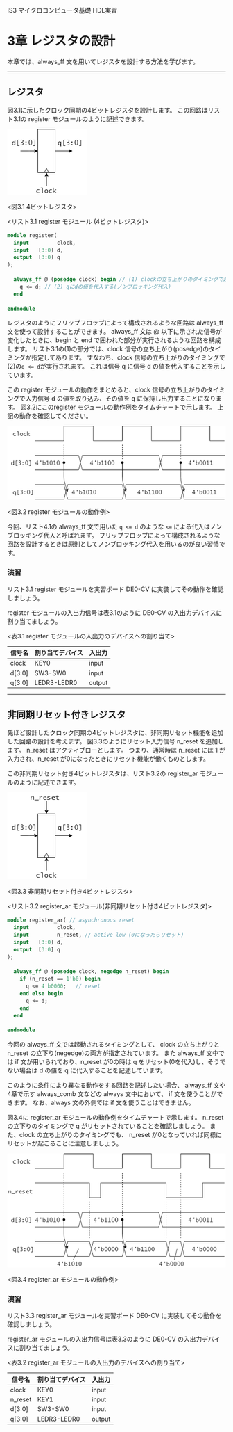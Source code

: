 IS3 マイクロコンピュータ基礎 HDL実習

# 3章 レジスタの設計

本章では、always_ff 文を用いてレジスタを設計する方法を学びます。

---
## レジスタ

図3.1に示したクロック同期の4ビットレジスタを設計します。
この回路はリスト3.1の register モジュールのように記述できます。

![4ビットレジスタ](./assets/register.png "4ビットレジスタ")

<図3.1 4ビットレジスタ>


<リスト3.1 register モジュール (4ビットレジスタ)>

```SystemVerilog
module register(
  input         clock,
  input   [3:0] d,
  output  [3:0] q
);

  always_ff @ (posedge clock) begin // (1) clockの立ち上がりのタイミングで起動
    q <= d; // (2) qにdの値を代入する(ノンブロッキング代入)
  end

endmodule
```

レジスタのようにフリップフロップによって構成されるような回路は always_ff 文を使って設計することができます。
always_ff 文は @ 以下に示された信号が変化したときに、begin と end で囲われた部分が実行されるような回路を構成します。
リスト3.1の(1)の部分では、clock 信号の立ち上がり(posedge)のタイミングが指定してあります。
すなわち、clock 信号の立ち上がりのタイミングで(2)の`q <= d`が実行されます。
これは信号 q に信号 d の値を代入することを示しています。

この register モジュールの動作をまとめると、clock 信号の立ち上がりのタイミングで入力信号 d の値を取り込み、その値を q に保持し出力することになります。
図3.2にこのregister モジュールの動作例をタイムチャートで示します。
上記の動作を確認してください。


![register モジュールの動作例](./assets/timechart_register.png)

<図3.2 register モジュールの動作例>

今回、リスト4.1の always_ff 文で用いた `q <= d` のような `<=` による代入はノンブロッキング代入と呼ばれます。
フリップフロップによって構成されるような回路を設計するときは原則としてノンブロッキング代入を用いるのが良い習慣です。

### 演習

リスト3.1 register モジュールを実習ボード DE0-CV に実装してその動作を確認しましょう。

register モジュールの入出力信号は表3.1のように DE0-CV の入出力デバイスに割り当てましょう。

<表3.1 register モジュールの入出力のデバイスへの割り当て>

|信号名|割り当てデバイス|入出力|
|------|----------------|------|
|clock | KEY0           | input |
|d[3:0]| SW3-SW0          | input |
|q[3:0]| LEDR3-LEDR0       | output |

---
## 非同期リセット付きレジスタ

先ほど設計したクロック同期の4ビットレジスタに、非同期リセット機能を追加した回路の設計を考えます。
図3.3のようにリセット入力信号 n_reset を追加します。
n_reset はアクティブローとします。
つまり、通常時は n_reset には 1 が入力され、n_reset が0になったときにリセット機能が働くものとします。

この非同期リセット付き4ビットレジスタは、リスト3.2の register_ar モジュールのように記述できます。


![非同期リセット付き4ビットレジスタ](./assets/register_ar.png "非同期リセット付き4ビットレジスタ")

<図3.3 非同期リセット付き4ビットレジスタ>

<リスト3.2 register_ar モジュール(非同期リセット付き4ビットレジスタ)>

```SystemVerilog
module register_ar( // asynchronous reset
  input         clock,
  input         n_reset, // active low (0になったらリセット)
  input   [3:0] d,
  output  [3:0] q
);

  always_ff @ (posedge clock, negedge n_reset) begin
    if (n_reset == 1'b0) begin
      q <= 4'b0000;   // reset
    end else begin
      q <= d;
    end
  end

endmodule
```

今回の always_ff 文では起動されるタイミングとして、 clock の立ち上がりと n_reset の立下り(negedge)の両方が指定されています。
また always_ff 文中では if 文が用いられており、n_reset が0の時は q をリセット(0を代入)し、そうでない場合は d の値を q に代入することを記述しています。

このように条件により異なる動作をする回路を記述したい場合、 always_ff 文や4章で示す always_comb 文などの always 文中において、 if 文を使うことができます。
なお、always 文の外側では if 文を使うことはできません。

図3.4に register_ar モジュールの動作例をタイムチャートで示します。
n_reset の立下りのタイミングで q がリセットされていることを確認しましょう。
また、clock の立ち上がりのタイミングでも、 n_reset が0となっていれば同様にリセットが起こることに注意しましょう。

![register_ar モジュールの動作例](./assets/timechart_register_ar.png "register_ar モジュールの動作例")

<図3.4 register_ar モジュールの動作例>

### 演習

リスト3.3 register_ar モジュールを実習ボード DE0-CV に実装してその動作を確認しましょう。

register_ar モジュールの入出力信号は表3.3のように DE0-CV の入出力デバイスに割り当てましょう。

<表3.2 register_ar モジュールの入出力のデバイスへの割り当て>

|信号名|割り当てデバイス|入出力|
|------|----------------|------|
|clock | KEY0           | input |
|n_reset| KEY1          | input |
|d[3:0]| SW3-SW0          | input |
|q[3:0]| LEDR3-LEDR0       | output |
